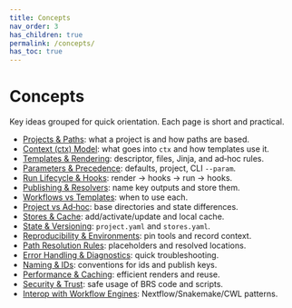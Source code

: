 ```yaml
---
title: Concepts
nav_order: 3
has_children: true
permalink: /concepts/
has_toc: true
---
```


# Concepts

Key ideas grouped for quick orientation. Each page is short and practical.

- [Projects & Paths](./projects-and-paths.md): what a project is and how paths are based.
- [Context (ctx) Model](./ctx-model.md): what goes into `ctx` and how templates use it.
- [Templates & Rendering](./templates-and-rendering.md): descriptor, files, Jinja, and ad‑hoc rules.
- [Parameters & Precedence](./parameters-and-precedence.md): defaults, project, CLI `--param`.
- [Run Lifecycle & Hooks](./run-lifecycle-and-hooks.md): render → hooks → run → hooks.
- [Publishing & Resolvers](./publishing-and-resolvers.md): name key outputs and store them.
- [Workflows vs Templates](./workflows-vs-templates.md): when to use each.
- [Project vs Ad‑hoc](./project-vs-ad-hoc.md): base directories and state differences.
- [Stores & Cache](./stores-and-cache.md): add/activate/update and local cache.
- [State & Versioning](./state-and-versioning.md): `project.yaml` and `stores.yaml`.
- [Reproducibility & Environments](./reproducibility-and-environments.md): pin tools and record context.
- [Path Resolution Rules](./path-resolution-rules.md): placeholders and resolved locations.
- [Error Handling & Diagnostics](./error-handling-and-diagnostics.md): quick troubleshooting.
- [Naming & IDs](./naming-and-ids.md): conventions for ids and publish keys.
- [Performance & Caching](./performance-and-caching.md): efficient renders and reuse.
- [Security & Trust](./security-and-trust.md): safe usage of BRS code and scripts.
- [Interop with Workflow Engines](./interop-with-workflow-engines.md): Nextflow/Snakemake/CWL patterns.
